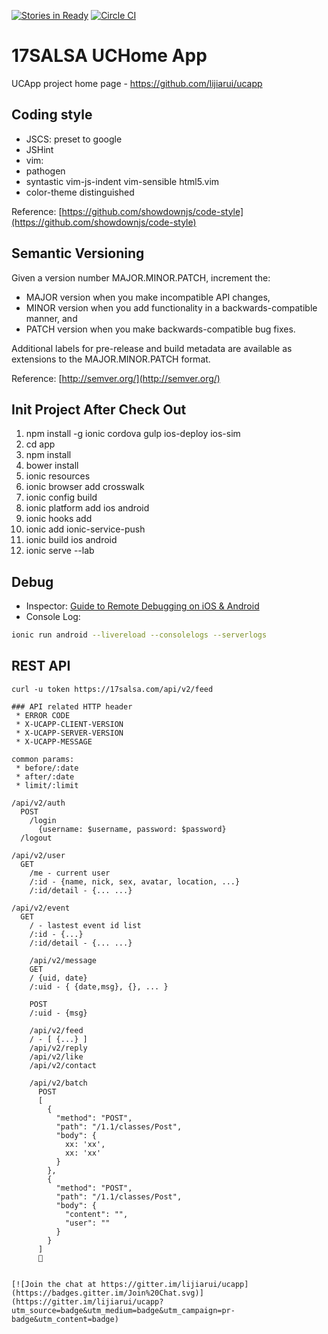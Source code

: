 [![Stories in Ready](https://badge.waffle.io/lijiarui/ucapp.png?label=ready&title=Ready)](https://waffle.io/lijiarui/ucapp)
[![Circle CI](https://circleci.com/gh/AKAMobi/ucapp/tree/master.svg?style=svg)](https://circleci.com/gh/AKAMobi/ucapp/tree/master)

# 17SALSA UCHome App
UCApp project home page - https://github.com/lijiarui/ucapp

## Coding style
* JSCS: preset to google
* JSHint
* vim:
 * pathogen
  * syntastic vim-js-indent vim-sensible html5.vim
 * color-theme distinguished

Reference: [https://github.com/showdownjs/code-style](https://github.com/showdownjs/code-style)

## Semantic Versioning

Given a version number MAJOR.MINOR.PATCH, increment the:

* MAJOR version when you make incompatible API changes,
* MINOR version when you add functionality in a backwards-compatible manner, and
* PATCH version when you make backwards-compatible bug fixes.

Additional labels for pre-release and build metadata are available as extensions to the MAJOR.MINOR.PATCH format.

Reference: [http://semver.org/](http://semver.org/)

## Init Project After Check Out
1. npm install -g ionic cordova gulp ios-deploy ios-sim
1. cd app
1. npm install
1. bower install
1. ionic resources
1. ionic browser add crosswalk
1. ionic config build
1. ionic platform add ios android
1. ionic hooks add
1. ionic add ionic-service-push
1. ionic build ios android
1. ionic serve --lab

## Debug
 * Inspector: [Guide to Remote Debugging on iOS & Android](http://developer.telerik.com/featured/a-concise-guide-to-remote-debugging-on-ios-android-and-windows-phone/)
 * Console Log: 
```bash
ionic run android --livereload --consolelogs --serverlogs
```
## REST API
```shell
curl -u token https://17salsa.com/api/v2/feed

### API related HTTP header
 * ERROR CODE
 * X-UCAPP-CLIENT-VERSION
 * X-UCAPP-SERVER-VERSION
 * X-UCAPP-MESSAGE

common params:
 * before/:date
 * after/:date
 * limit/:limit
  
/api/v2/auth
  POST
    /login
      {username: $username, password: $password}
  /logout
  
/api/v2/user
  GET
    /me - current user
    /:id - {name, nick, sex, avatar, location, ...}
    /:id/detail - {... ...}

/api/v2/event
  GET
    / - lastest event id list
    /:id - {...}
    /:id/detail - {... ...}

    /api/v2/message
    GET
    / {uid, date}
    /:uid - { {date,msg}, {}, ... }

    POST
    /:uid - {msg}

    /api/v2/feed
    / - [ {...} ]
    /api/v2/reply
    /api/v2/like
    /api/v2/contact

    /api/v2/batch
      POST
      [
        {
          "method": "POST",
          "path": "/1.1/classes/Post",
          "body": {
            xx: 'xx',
            xx: 'xx'
          }
        },
        {
          "method": "POST",
          "path": "/1.1/classes/Post",
          "body": {
            "content": "",
            "user": ""
          }
        }
      ]
      


[![Join the chat at https://gitter.im/lijiarui/ucapp](https://badges.gitter.im/Join%20Chat.svg)](https://gitter.im/lijiarui/ucapp?utm_source=badge&utm_medium=badge&utm_campaign=pr-badge&utm_content=badge)
